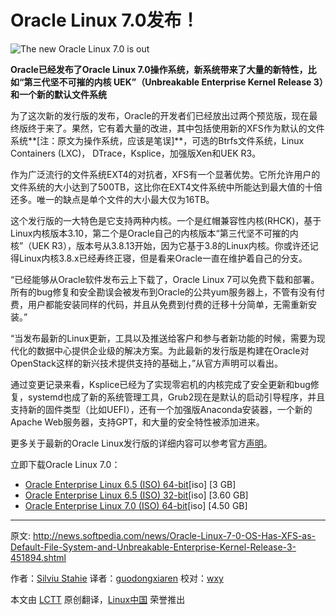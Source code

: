 Oracle Linux 7.0发布！
===
![The new Oracle Linux 7.0 is out](http://i1-news.softpedia-static.com/images/news2/Oracle-Linux-7-0-OS-Has-XFS-as-Default-File-System-and-Unbreakable-Enterprise-Kernel-Release-3-451894-2.jpg)

**Oracle已经发布了Oracle Linux 7.0操作系统，新系统带来了大量的新特性，比如“第三代坚不可摧的内核 UEK”（Unbreakable Enterprise Kernel Release 3）和一个新的默认文件系统**

为了这次新的发行版的发布，Oracle的开发者们已经放出过两个预览版，现在最终版终于来了。果然，它有着大量的改进，其中包括使用新的XFS作为默认的文件系统**[注：原文为操作系统，应该是笔误]**，可选的Btrfs文件系统，Linux Containers (LXC)， DTrace，Ksplice，加强版Xen和UEK R3。

作为广泛流行的文件系统EXT4的对抗者，XFS有一个显著优势。它所允许用户的文件系统的大小达到了500TB，这比你在EXT4文件系统中所能达到最大值的十倍还多。唯一的缺点是单个文件的大小最大仅为16TB。

这个发行版的一大特色是它支持两种内核。一个是红帽兼容性内核(RHCK)，基于Linux内核版本3.10，第二个是Oracle自己的内核版本“第三代坚不可摧的内核”（UEK R3），版本号从3.8.13开始，因为它基于3.8的Linux内核。你或许还记得Linux内核3.8.x已经寿终正寝，但是看来Oracle一直在维护着自己的分支。

“已经能够从Oracle软件发布云上下载了，Oracle Linux 7可以免费下载和部署。所有的bug修复和安全勘误会被发布到Oracle的公共yum服务器上，不管有没有付费，用户都能安装同样的代码，并且从免费到付费的迁移十分简单，无需重新安装。”

“当发布最新的Linux更新，工具以及推送给客户和参与者新功能的时候，需要为现代化的数据中心提供企业级的解决方案。为此最新的发行版是构建在Oracle对OpenStack这样的新兴技术提供支持的基础上，”从官方声明可以看出。

通过变更记录来看，Ksplice已经为了实现零宕机的内核完成了安全更新和bug修复，systemd也成了新的系统管理工具，Grub2现在是默认的启动引导程序，并且支持新的固件类型（比如UEFI），还有一个加强版Anaconda安装器，一个新的Apache Web服务器，支持GPT，和大量的安全特性被添加进来。

更多关于最新的Oracle Linux发行版的详细内容可以参考官方[声明][1]。

立即下载Oracle Linux 7.0：


- [Oracle Enterprise Linux 6.5 (ISO) 64-bit][2][iso] [3 GB]
- [Oracle Enterprise Linux 6.5 (ISO) 32-bit][3][iso] [3.60 GB]
- [Oracle Enterprise Linux 7.0 (ISO) 64-bit][4][iso] [4.50 GB]


---------------------------------

原文: http://news.softpedia.com/news/Oracle-Linux-7-0-OS-Has-XFS-as-Default-File-System-and-Unbreakable-Enterprise-Kernel-Release-3-451894.shtml

作者：[Silviu Stahie][a]
译者：[guodongxiaren](https://github.com/guodongxiaren)
校对：[wxy](https://github.com/wxy)

本文由 [LCTT](https://github.com/LCTT/TranslateProject) 原创翻译，[Linux中国](http://linux.cn/) 荣誉推出

[a]:http://news.softpedia.com/editors/browse/silviu-stahie
[1]:http://www.oracle.com/us/corporate/press/2245947
[2]:http://mirrors.dotsrc.org/oracle-linux/OL6/U5/i386/OracleLinux-R6-U5-Server-i386-dvd.iso
[3]:http://mirrors.dotsrc.org/oracle-linux/OL6/U5/x86_64/OracleLinux-R6-U5-Server-x86_64-dvd.iso
[4]:https://edelivery.oracle.com/linux/
